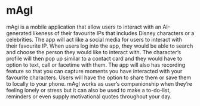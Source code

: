 # mAgI
mAgi is a mobile application that allow users to interact with an AI-generated likeness of their favourite IPs that includes Disney characters or a celebrities. The app will act like a social media for users to interact with their favourite IP. When users log into the app, they would be able to search and choose the person they would like to interact with. The character’s profile will then pop up similar to a contact card and they would have to option to text, call or facetime with them. The app will also has recording feature so that you can capture moments you have interacted with your favourite characters. Users will have the option to share them or save them to locally to your phone. mAgI works as user’s companionship when they’re feeling lonely or stress but it can also be used to make a to-do-list, reminders or even supply motivational quotes throughout your day. 
